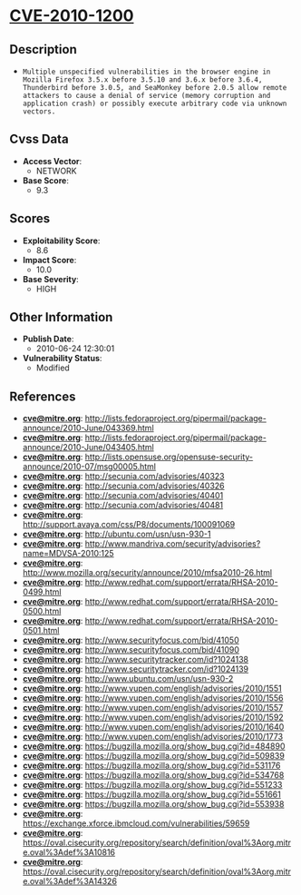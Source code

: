 
# [CVE-2010-1200](http://lists.fedoraproject.org/pipermail/package-announce/2010-June/043369.html)

## Description

- `Multiple unspecified vulnerabilities in the browser engine in Mozilla Firefox 3.5.x before 3.5.10 and 3.6.x before 3.6.4, Thunderbird before 3.0.5, and SeaMonkey before 2.0.5 allow remote attackers to cause a denial of service (memory corruption and application crash) or possibly execute arbitrary code via unknown vectors.`

## Cvss Data

- **Access Vector**:
  - NETWORK
- **Base Score**:
  - 9.3

## Scores

- **Exploitability Score**:
  - 8.6
- **Impact Score**:
  - 10.0
- **Base Severity**:
  - HIGH

## Other Information

- **Publish Date**:
  - 2010-06-24 12:30:01
- **Vulnerability Status**:
  - Modified

## References

- **cve@mitre.org**: http://lists.fedoraproject.org/pipermail/package-announce/2010-June/043369.html
- **cve@mitre.org**: http://lists.fedoraproject.org/pipermail/package-announce/2010-June/043405.html
- **cve@mitre.org**: http://lists.opensuse.org/opensuse-security-announce/2010-07/msg00005.html
- **cve@mitre.org**: http://secunia.com/advisories/40323
- **cve@mitre.org**: http://secunia.com/advisories/40326
- **cve@mitre.org**: http://secunia.com/advisories/40401
- **cve@mitre.org**: http://secunia.com/advisories/40481
- **cve@mitre.org**: http://support.avaya.com/css/P8/documents/100091069
- **cve@mitre.org**: http://ubuntu.com/usn/usn-930-1
- **cve@mitre.org**: http://www.mandriva.com/security/advisories?name=MDVSA-2010:125
- **cve@mitre.org**: http://www.mozilla.org/security/announce/2010/mfsa2010-26.html
- **cve@mitre.org**: http://www.redhat.com/support/errata/RHSA-2010-0499.html
- **cve@mitre.org**: http://www.redhat.com/support/errata/RHSA-2010-0500.html
- **cve@mitre.org**: http://www.redhat.com/support/errata/RHSA-2010-0501.html
- **cve@mitre.org**: http://www.securityfocus.com/bid/41050
- **cve@mitre.org**: http://www.securityfocus.com/bid/41090
- **cve@mitre.org**: http://www.securitytracker.com/id?1024138
- **cve@mitre.org**: http://www.securitytracker.com/id?1024139
- **cve@mitre.org**: http://www.ubuntu.com/usn/usn-930-2
- **cve@mitre.org**: http://www.vupen.com/english/advisories/2010/1551
- **cve@mitre.org**: http://www.vupen.com/english/advisories/2010/1556
- **cve@mitre.org**: http://www.vupen.com/english/advisories/2010/1557
- **cve@mitre.org**: http://www.vupen.com/english/advisories/2010/1592
- **cve@mitre.org**: http://www.vupen.com/english/advisories/2010/1640
- **cve@mitre.org**: http://www.vupen.com/english/advisories/2010/1773
- **cve@mitre.org**: https://bugzilla.mozilla.org/show_bug.cgi?id=484890
- **cve@mitre.org**: https://bugzilla.mozilla.org/show_bug.cgi?id=509839
- **cve@mitre.org**: https://bugzilla.mozilla.org/show_bug.cgi?id=531176
- **cve@mitre.org**: https://bugzilla.mozilla.org/show_bug.cgi?id=534768
- **cve@mitre.org**: https://bugzilla.mozilla.org/show_bug.cgi?id=551233
- **cve@mitre.org**: https://bugzilla.mozilla.org/show_bug.cgi?id=551661
- **cve@mitre.org**: https://bugzilla.mozilla.org/show_bug.cgi?id=553938
- **cve@mitre.org**: https://exchange.xforce.ibmcloud.com/vulnerabilities/59659
- **cve@mitre.org**: https://oval.cisecurity.org/repository/search/definition/oval%3Aorg.mitre.oval%3Adef%3A10816
- **cve@mitre.org**: https://oval.cisecurity.org/repository/search/definition/oval%3Aorg.mitre.oval%3Adef%3A14326
